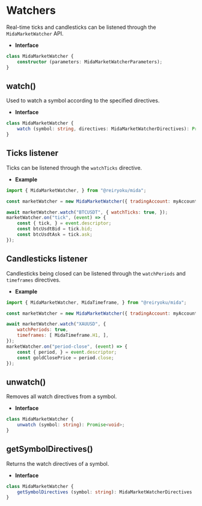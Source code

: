 # Watchers
Real-time ticks and candlesticks can be listened through the `MidaMarketWatcher` API.

- **Interface**
```typescript
class MidaMarketWatcher {
    constructor (parameters: MidaMarketWatcherParameters);
}
```

## watch()
Used to watch a symbol according to the specified directives.

- **Interface**
```typescript
class MidaMarketWatcher {
    watch (symbol: string, directives: MidaMarketWatcherDirectives): Promise<void>;
}
```

## Ticks listener
Ticks can be listened through the `watchTicks` directive.

- **Example**
```javascript
import { MidaMarketWatcher, } from "@reiryoku/mida";

const marketWatcher = new MidaMarketWatcher({ tradingAccount: myAccount, });

await marketWatcher.watch("BTCUSDT", { watchTicks: true, });
marketWatcher.on("tick", (event) => {
    const { tick, } = event.descriptor;
    const btcUsdtBid = tick.bid;
    const btcUsdtAsk = tick.ask;
});
```

## Candlesticks listener
Candlesticks being closed can be listened through the `watchPeriods` and `timeframes` directives.

- **Example**
```javascript
import { MidaMarketWatcher, MidaTimeframe, } from "@reiryoku/mida";

const marketWatcher = new MidaMarketWatcher({ tradingAccount: myAccount, });

await marketWatcher.watch("XAUUSD", {
    watchPeriods: true,
    timeframes: [ MidaTimeframe.H1, ],
});
marketWatcher.on("period-close", (event) => {
    const { period, } = event.descriptor;
    const goldClosePrice = period.close;
});
```

## unwatch()
Removes all watch directives from a symbol.

- **Interface**
```typescript
class MidaMarketWatcher {
    unwatch (symbol: string): Promise<void>;
}
```

## getSymbolDirectives()
Returns the watch directives of a symbol.

- **Interface**
```typescript
class MidaMarketWatcher {
    getSymbolDirectives (symbol: string): MidaMarketWatcherDirectives | undefined;
}
```
